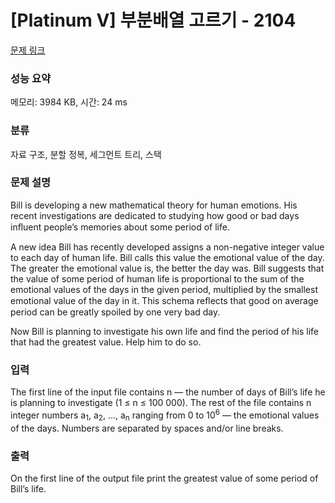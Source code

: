 # [Platinum V] 부분배열 고르기 - 2104 

[문제 링크](https://www.acmicpc.net/problem/2104) 

### 성능 요약

메모리: 3984 KB, 시간: 24 ms

### 분류

자료 구조, 분할 정복, 세그먼트 트리, 스택

### 문제 설명

<p>Bill is developing a new mathematical theory for human emotions. His recent investigations are dedicated to studying how good or bad days inﬂuent people’s memories about some period of life.</p>

<p>A new idea Bill has recently developed assigns a non-negative integer value to each day of human life. Bill calls this value the emotional value of the day. The greater the emotional value is, the better the day was. Bill suggests that the value of some period of human life is proportional to the sum of the emotional values of the days in the given period, multiplied by the smallest emotional value of the day in it. This schema reﬂects that good on average period can be greatly spoiled by one very bad day.</p>

<p>Now Bill is planning to investigate his own life and find the period of his life that had the greatest value. Help him to do so.</p>

### 입력 

 <p>The first line of the input file contains n — the number of days of Bill’s life he is planning to investigate (1 ≤ n ≤ 100 000). The rest of the file contains n integer numbers a<sub>1</sub>, a<sub>2</sub>, ..., a<sub>n</sub> ranging from 0 to 10<sup>6</sup> — the emotional values of the days. Numbers are separated by spaces and/or line breaks.</p>

### 출력 

 <p>On the first line of the output file print the greatest value of some period of Bill’s life.</p>

